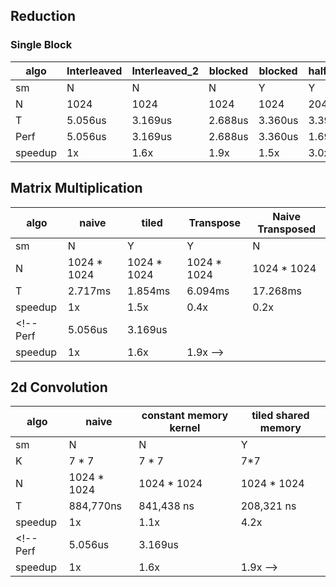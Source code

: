 ## Reduction
### Single Block
algo|Interleaved|Interleaved_2 | blocked | blocked | half_threads | unroll_last| unroll_last | coalesce
---|---|---|---|---|---|---|---|---
sm|N|N|N|Y|Y|Y|Y|Y
N|1024|1024|1024|1024|2048|2048|2048|8192
T|5.056us|3.169us|2.688us|3.360us|3.392us|3.104us|2.976us|3.072us
Perf|5.056us|3.169us|2.688us|3.360us|1.696us|1.552us|1.488us|0.384us
speedup|1x|1.6x|1.9x|1.5x|3.0x|3.3x|3.4x|13.2x

## Matrix Multiplication
algo|naive|tiled | Transpose | Naive Transposed
---|---|---|---|---
sm|N|Y|Y|N
N|1024 * 1024|1024 * 1024|1024 * 1024|1024 * 1024
T|2.717ms|1.854ms|6.094ms|17.268ms
speedup|1x|1.5x|0.4x|0.2x
<!-- Perf|5.056us|3.169us
speedup|1x|1.6x|1.9x -->

## 2d Convolution

algo|naive|constant memory kernel|tiled shared memory
---|---|---|---
sm|N|N|Y
K| 7 * 7|7 * 7|7*7
N|1024 * 1024 |1024 * 1024|1024 * 1024
T|884,770ns|841,438 ns| 208,321 ns
speedup|1x|1.1x|4.2x
<!-- Perf|5.056us|3.169us
speedup|1x|1.6x|1.9x -->